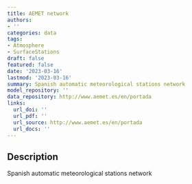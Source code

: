 ```yaml
---
title: AEMET network
authors:
- ''
categories: data
tags:
- Atmosphere
- SurfaceStations
draft: false
featured: false
date: '2023-03-16'
lastmod: '2023-03-16'
summary: Spanish automatic meteorological stations network
model_repository: ''
data_repository: http://www.aemet.es/en/portada
links:
  url_doi: ''
  url_pdf: ''
  url_source: http://www.aemet.es/en/portada
  url_docs: ''
---
```


## Description

Spanish automatic meteorological stations network


